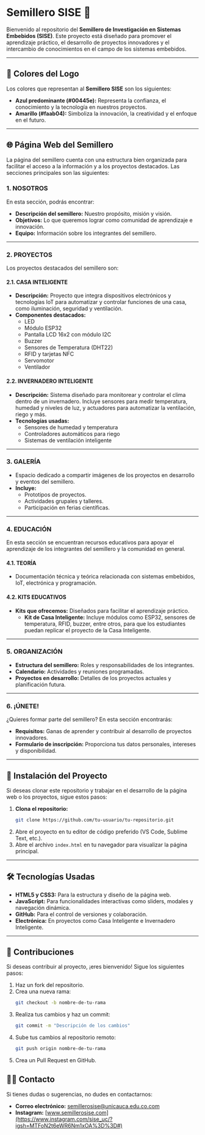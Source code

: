 ﻿# Semillero SISE 🌱

Bienvenido al repositorio del **Semillero de Investigación en Sistemas Embebidos (SISE)**. Este proyecto está diseñado para promover el aprendizaje práctico, el desarrollo de proyectos innovadores y el intercambio de conocimientos en el campo de los sistemas embebidos.

---

## 🎨 Colores del Logo

Los colores que representan al **Semillero SISE** son los siguientes:

- **Azul predominante (#00445e):** Representa la confianza, el conocimiento y la tecnología en nuestros proyectos.
- **Amarillo (#faab04):** Simboliza la innovación, la creatividad y el enfoque en el futuro.

---

## 🌐 Página Web del Semillero

La página del semillero cuenta con una estructura bien organizada para facilitar el acceso a la información y a los proyectos destacados. Las secciones principales son las siguientes:

### **1. NOSOTROS**
En esta sección, podrás encontrar:
- **Descripción del semillero:** Nuestro propósito, misión y visión.
- **Objetivos:** Lo que queremos lograr como comunidad de aprendizaje e innovación.
- **Equipo:** Información sobre los integrantes del semillero.

---

### **2. PROYECTOS**
Los proyectos destacados del semillero son:

#### **2.1. CASA INTELIGENTE**
- **Descripción:** Proyecto que integra dispositivos electrónicos y tecnologías IoT para automatizar y controlar funciones de una casa, como iluminación, seguridad y ventilación.
- **Componentes destacados:**
  - LED
  - Módulo ESP32
  - Pantalla LCD 16x2 con módulo I2C
  - Buzzer
  - Sensores de Temperatura (DHT22)
  - RFID y tarjetas NFC
  - Servomotor
  - Ventilador

#### **2.2. INVERNADERO INTELIGENTE**
- **Descripción:** Sistema diseñado para monitorear y controlar el clima dentro de un invernadero. Incluye sensores para medir temperatura, humedad y niveles de luz, y actuadores para automatizar la ventilación, riego y más.
- **Tecnologías usadas:**
  - Sensores de humedad y temperatura
  - Controladores automáticos para riego
  - Sistemas de ventilación inteligente

---

### **3. GALERÍA**
- Espacio dedicado a compartir imágenes de los proyectos en desarrollo y eventos del semillero.
- **Incluye:**
  - Prototipos de proyectos.
  - Actividades grupales y talleres.
  - Participación en ferias científicas.

---

### **4. EDUCACIÓN**
En esta sección se encuentran recursos educativos para apoyar el aprendizaje de los integrantes del semillero y la comunidad en general.

#### **4.1. TEORÍA**
- Documentación técnica y teórica relacionada con sistemas embebidos, IoT, electrónica y programación.

#### **4.2. KITS EDUCATIVOS**
- **Kits que ofrecemos:** Diseñados para facilitar el aprendizaje práctico.
  - **Kit de Casa Inteligente:** Incluye módulos como ESP32, sensores de temperatura, RFID, buzzer, entre otros, para que los estudiantes puedan replicar el proyecto de la Casa Inteligente.

---

### **5. ORGANIZACIÓN**
- **Estructura del semillero:** Roles y responsabilidades de los integrantes.
- **Calendario:** Actividades y reuniones programadas.
- **Proyectos en desarrollo:** Detalles de los proyectos actuales y planificación futura.

---

### **6. ¡ÚNETE!**
¿Quieres formar parte del semillero? En esta sección encontrarás:
- **Requisitos:** Ganas de aprender y contribuir al desarrollo de proyectos innovadores.
- **Formulario de inscripción:** Proporciona tus datos personales, intereses y disponibilidad.

---

## 🚀 Instalación del Proyecto
Si deseas clonar este repositorio y trabajar en el desarrollo de la página web o los proyectos, sigue estos pasos:

1. **Clona el repositorio:**
   ```bash
   git clone https://github.com/tu-usuario/tu-repositorio.git
2. Abre el proyecto en tu editor de código preferido (VS Code, Sublime Text, etc.).
2. Abre el archivo `index.html` en tu navegador para visualizar la página principal.

---

## 🛠️ Tecnologías Usadas

- **HTML5 y CSS3:** Para la estructura y diseño de la página web.
- **JavaScript:** Para funcionalidades interactivas como sliders, modales y navegación dinámica.
- **GitHub:** Para el control de versiones y colaboración.
- **Electrónica:** En proyectos como Casa Inteligente e Invernadero Inteligente.

---

## 📝 Contribuciones

Si deseas contribuir al proyecto, ¡eres bienvenido! Sigue los siguientes pasos:

1. Haz un fork del repositorio.
2. Crea una nueva rama:
   ```bash
   git checkout -b nombre-de-tu-rama
3. Realiza tus cambios y haz un commit:
   ```bash
   git commit -m "Descripción de los cambios"
4. Sube tus cambios al repositorio remoto:
   ```bash
   git push origin nombre-de-tu-rama
5. Crea un Pull Request en GitHub.

## 🧑‍💻 Contacto

Si tienes dudas o sugerencias, no dudes en contactarnos:

- **Correo electrónico:** semillerosise@unicauca.edu.co.com
- **Instagram:** [www.semillerosise.com](https://www.instagram.com/sise_uc/?igsh=MTFoN2t6eWR6Nm1xOA%3D%3D#)


